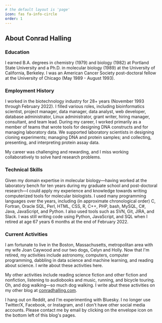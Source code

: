 ```yaml
---
# the default layout is 'page'
icon: fas fa-info-circle
order: 1
---
```


## About Conrad Halling

### Education

I earned B.A. degrees in chemistry (1979) and biology (1982) at Portland State
University and a Ph.D. in molecular biology (1989) at the University of
California, Berkeley. I was an American Cancer Society post-doctoral fellow at
the University of Chicago (May 1989 - August 1993).

### Employment History

I worked in the biotechnology industry for 28+ years (November 1993 through
February 2022). I filled various roles, including bioinformatics scientist,
project manager, data manager, data analyst, web developer, database
administrator, Linux administrator, grant writer, hiring manager, consultant,
and team lead. During my career, I worked primarily as a member of teams that
wrote tools for designing DNA constructs and for managing laboratory data. We
supported laboratory scientists in designing cloning experiments; managing DNA
and protein samples; and collecting, presenting, and interpreting protein assay
data.

My career was challenging and rewarding, and I miss working collaboratively to
solve hard research problems.

### Technical Skills

Given my domain expertise in molecular biology—having worked at the laboratory
bench for ten years during my graduate school and post-doctoral research—I could
apply my experience and knowledge towards writing computerized tools for
molecular biologists. I used many programming languages over the years,
including (in approximate chronological order) C, Fortran, Oracle SQL, Perl,
HTML, CSS, R, C++, PHP, bash, MySQL, C#, Java, JavaScript, and Python. I
also used tools such as SVN, Git, JIRA, and Slack. I was still writing code
using Python, JavaScript, and SQL when I retired at age 67 years 6 months at
the end of February 2022.

### Current Activities

I am fortunate to live in the Boston, Massachusetts, metropolitan area with my
wife Joan Caywood and our two dogs, Celyn and Holly. Now that I'm retired, my
activities include astronomy, computers, computer programming, dabbling in data
science and machine learning, and reading about science. I write about these
activities here.

My other activities include reading science fiction and other fiction and
nonfiction, listening to audiobooks and music, running, and bicycle touring. Oh,
and dog walking—so much dog walking. I write abut these activities on my other
blog at [conradhalling.com](https://conradhalling.com/blog/).

I hang out on Reddit, and I'm experimenting with Bluesky. I no longer use
Twitter/X, Facebook, or Instagram, and I don't have other social media accounts.
Please contact me by email by clicking on the envelope icon on the bottom left of
this blog's pages.

